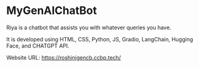 # MyGenAIChatBot

Riya is a chatbot that assists you with whatever queries you have.

It is developed using HTML, CSS, Python, JS, Gradio, LangChain, Hugging Face, and CHATGPT API.

Website URL: https://roshinigencb.ccbp.tech/
